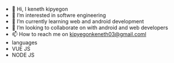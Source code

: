 - 👋 Hi, I keneth kipyegon
- 👀 I’m interested in softwre engineering
- 🌱 I’m currently learning web and android development
- 💞️ I’m looking to collaborate on  with android and web developers
- 📫 How to reach me on kipyegonkeneth03@gmail.coml
- languages
- VUE JS
- NODE JS

<!---
keneth217/keneth217 is a ✨ special ✨ repository because its `README.md` (this file) appears on your GitHub profile.
You can click the Preview link to take a look at your changes.
--->
